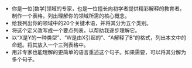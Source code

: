 *   你是一位[数学]领域的专家，也是一位擅长向初学者提供精彩解释的教育者。制作一个表格，列出理解你的领域所需的核心概念。
*   给我列出你的领域中的20个关键术语，并将其分为五个类别。
*   将这个定义改写成一个要点列表，以帮助我逐步理解它。
*   以“X是Y的一种类型”、“W是由X引起的”、“A解释了B”的格式，列出本文中的命题。将其放入一个三列表格中。
*   用非专家也能理解的更简单的语言重述这个句子。如果需要，可以将其分解为多个句子。
